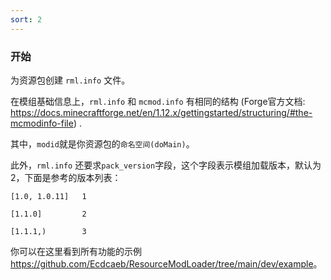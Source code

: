 ```yaml
---
sort: 2
---
```


### 开始

为资源包创建 `rml.info` 文件。

在模组基础信息上，`rml.info` 和 `mcmod.info` 有相同的结构 (Forge官方文档: <https://docs.minecraftforge.net/en/1.12.x/gettingstarted/structuring/#the-mcmodinfo-file>) .

其中，`modid`就是你资源包的`命名空间(doMain)`。

此外，`rml.info` 还要求`pack_version`字段，这个字段表示模组加载版本，默认为2，下面是参考的版本列表：

```
[1.0, 1.0.11]   1

[1.1.0]         2

[1.1.1,)        3
```


你可以在这里看到所有功能的示例 <https://github.com/Ecdcaeb/ResourceModLoader/tree/main/dev/example>。